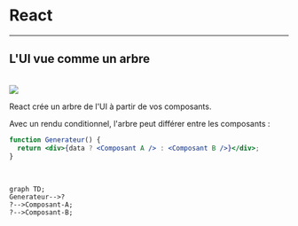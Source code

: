 # React

---

## L'UI vue comme un arbre

<br>

<img src="https://i.imgur.com/two2OIy.png" />

<br>

React crée un arbre de l'UI à partir de vos composants.

Avec un rendu conditionnel, l'arbre peut différer entre les composants :

```jsx
function Generateur() {
  return <div>{data ? <Composant A /> : <Composant B />}</div>;
}
```

<br>

```mermaid
graph TD;
Generateur-->?
?-->Composant-A;
?-->Composant-B;
```
